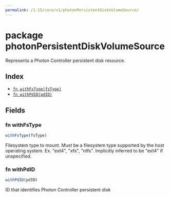 ```yaml
---
permalink: /1.15/core/v1/photonPersistentDiskVolumeSource/
---
```


# package photonPersistentDiskVolumeSource

Represents a Photon Controller persistent disk resource.

## Index

* [`fn withFsType(fsType)`](#fn-withfstype)
* [`fn withPdID(pdID)`](#fn-withpdid)

## Fields

### fn withFsType

```ts
withFsType(fsType)
```

Filesystem type to mount. Must be a filesystem type supported by the host operating system. Ex. "ext4", "xfs", "ntfs". Implicitly inferred to be "ext4" if unspecified.

### fn withPdID

```ts
withPdID(pdID)
```

ID that identifies Photon Controller persistent disk